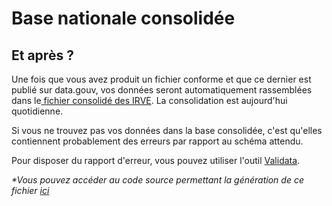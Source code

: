 # Base nationale consolidée

## Et après ?

Une fois que vous avez produit un fichier conforme et que ce dernier est publié sur data.gouv, vos données seront automatiquement rassemblées dans le[ fichier consolidé des IRVE](https://transport.data.gouv.fr/datasets/fichier-consolide-des-bornes-de-recharge-pour-vehicules-electriques). La consolidation est aujourd'hui quotidienne.&#x20;

Si vous ne trouvez pas vos données dans la base consolidée, c'est qu'elles contiennent probablement des erreurs par rapport au schéma attendu.&#x20;

Pour disposer du rapport d'erreur, vous pouvez utiliser l'outil [Validata](https://validata.fr/table-schema?schema\_name=schema-datagouvfr.etalab%2Fschema-irve).



_\*Vous pouvez accéder au code source permettant la génération de ce fichier_ [_ici_](https://github.com/etalab/notebooks/tree/master/irve)
